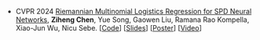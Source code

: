 - <span class="conf-badge">CVPR 2024</span>
[Riemannian Multinomial Logistics Regression for SPD Neural Networks](https://arxiv.org/abs/2305.11288),
**Ziheng Chen**, Yue Song, Gaowen Liu, Ramana Rao Kompella, Xiao-Jun Wu, Nicu Sebe.
[[Code](https://github.com/GitZH-Chen/SPDMLR)]
[[Slides](https://github.com/GitZH-Chen/SPDMLR/raw/main/CVPR24_SPDMLR_PPT.pdf)] 
[[Poster](https://github.com/GitZH-Chen/SPDMLR/raw/main/CVPR24_SPDMLR_Poster.pdf)]
[[Video](https://cvpr.thecvf.com/virtual/2024/poster/30661)]
